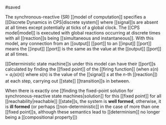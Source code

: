 #saved

The synchronous-reactive (SR) [[model of computation]] specifies a [[Discrete Dynamics in CPS|discrete system]] where [[signal]]s are absent at all times except potentially at ticks of a global clock. The [[CPS model|model]] is executed with global reactions occurring at discrete times with all [[reaction]]s being [[simultaneous and instantaneous]]. With this model, any connection from an [[output]] [[port]] to an [[input]] [[port]] means the [[input]] [[port]] is the same as the value at the [[output]] [[port]] at all times.

[[Deterministic state machine]]s under this model can have their [[port]]s calculated by finding the [[fixed point]] of the [[firing function]] (when $s(n) = a_i(s(n))$ where $s(n)$ is the value of the [[signal]] $s$ at the $n$-th [[reaction]]) at each step, carrying out [[state]] [[transition]]s in between.

When there is exactly one [[finding the fixed-point solution for synchronous-reactive state machines|solution]] for this [[fixed point]] for all [[reachability|reachable]] [[state]]s, the system is **well formed**, otherwise, it is **ill formed** (or perhaps [[non-deterministic]] in the case of more than one [[fixed point]]s, although these semantics lead to [[determinism]] no longer being a [[compositional property]])